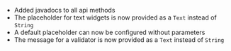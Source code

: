 * Added javadocs to all api methods
* The placeholder for text widgets is now provided as a `Text` instead of `String`
* A default placeholder can now be configured without parameters
* The message for a validator is now provided as a `Text` instead of `String`